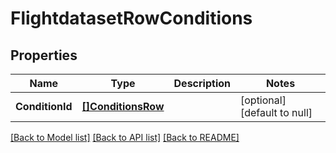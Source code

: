 # FlightdatasetRowConditions

## Properties
Name | Type | Description | Notes
------------ | ------------- | ------------- | -------------
**ConditionId** | [**[]ConditionsRow**](conditions_row.md) |  | [optional] [default to null]

[[Back to Model list]](../README.md#documentation-for-models) [[Back to API list]](../README.md#documentation-for-api-endpoints) [[Back to README]](../README.md)

